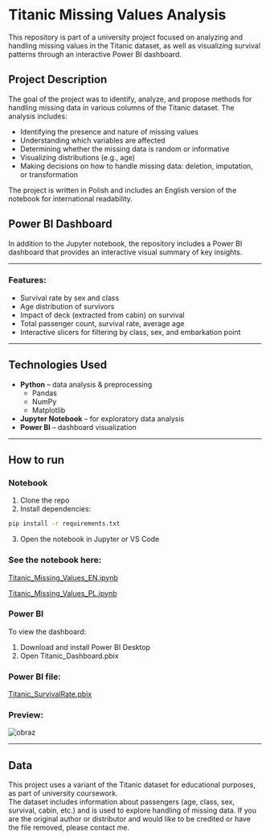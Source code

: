 # Titanic Missing Values Analysis

This repository is part of a university project focused on analyzing and handling missing values in the Titanic dataset, as well as visualizing survival patterns through an interactive Power BI dashboard.

## Project Description

The goal of the project was to identify, analyze, and propose methods for handling missing data in various columns of the Titanic dataset. The analysis includes:

- Identifying the presence and nature of missing values
- Understanding which variables are affected
- Determining whether the missing data is random or informative
- Visualizing distributions (e.g., age)
- Making decisions on how to handle missing data: deletion, imputation, or transformation

The project is written in Polish and includes an English version of the notebook for international readability.

## Power BI Dashboard

In addition to the Jupyter notebook, the repository includes a Power BI dashboard that provides an interactive visual summary of key insights.

---

### Features:

- Survival rate by sex and class
- Age distribution of survivors
- Impact of deck (extracted from cabin) on survival
- Total passenger count, survival rate, average age
- Interactive slicers for filtering by class, sex, and embarkation point

---

## Technologies Used

- **Python** – data analysis & preprocessing
  - Pandas
  - NumPy
  - Matplotlib
- **Jupyter Notebook** – for exploratory data analysis
- **Power BI** – dashboard visualization

---

## How to run

### Notebook 

1. Clone the repo
2. Install dependencies:
```bash
pip install -r requirements.txt
```
3. Open the notebook in Jupyter or VS Code

### See the notebook here: 

[Titanic_Missing_Values_EN.ipynb](Titanic_Missing_Values_EN.ipynb)

[Titanic_Missing_Values_PL.ipynb](Titanic_Missing_Values.ipynb)

### Power BI

To view the dashboard:

1. Download and install Power BI Desktop
2. Open Titanic_Dashboard.pbix

### Power BI file: 
[Titanic_SurvivalRate.pbix](Titanic_SurvivalRate.pbix)

### Preview:
![obraz](https://github.com/user-attachments/assets/dc23fcc9-fc8a-4af1-ac9e-27f88059e142)


---

## Data

This project uses a variant of the Titanic dataset for educational purposes, as part of university coursework.  
The dataset includes information about passengers (age, class, sex, survival, cabin, etc.) and is used to explore handling of missing data.
If you are the original author or distributor and would like to be credited or have the file removed, please contact me.
